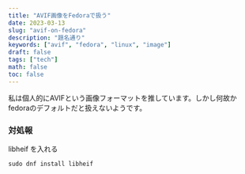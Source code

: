 ```yaml
---
title: "AVIF画像をFedoraで扱う"
date: 2023-03-13
slug: "avif-on-fedora"
description: "題名通り"
keywords: ["avif", "fedora", "linux", "image"]
draft: false
tags: ["tech"]
math: false
toc: false
---
```


私は個人的にAVIFという画像フォーマットを推しています。しかし何故かfedoraのデフォルトだと扱えないようです。

### 対処報
libheif を入れる
```
sudo dnf install libheif
```
